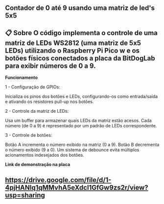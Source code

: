 Contador de 0 até 9 usando uma matriz de led's 5x5
--
📋 **Sobre**
O código implementa o controle de uma matriz de LEDs WS2812 (uma matriz de 5x5 LEDs) 
utilizando o Raspberry Pi Pico w e os botões físicos conectados a placa da BitDogLab para exibir números de 0 a 9.
--
**Funcionamento**

1 - Configuração de GPIOs:

Inicializa os pinos dos botões e LEDs, configurando-os como entrada/saída e ativando os resistores pull-up nos botões.

2 - Controle da matriz de LEDs:

Usa um buffer para armazenar quais LEDs da matriz estão acesos. Cada número (de 0 a 9) é representado por um padrão de LEDs correspondente.

3 - Controle de botões:

Botão A incrementa o número exibido na matriz (0 a 9).
Botão B decrementa o número exibido (9 a 0).
Um sistema de debounce evita múltiplos acionamentos indesejados dos botões.

**Link de demonstração na placa**

https://drive.google.com/file/d/1-4pjHANlq1qMMvhA5eXdcl1GfGw9zs2r/view?usp=sharing
--
